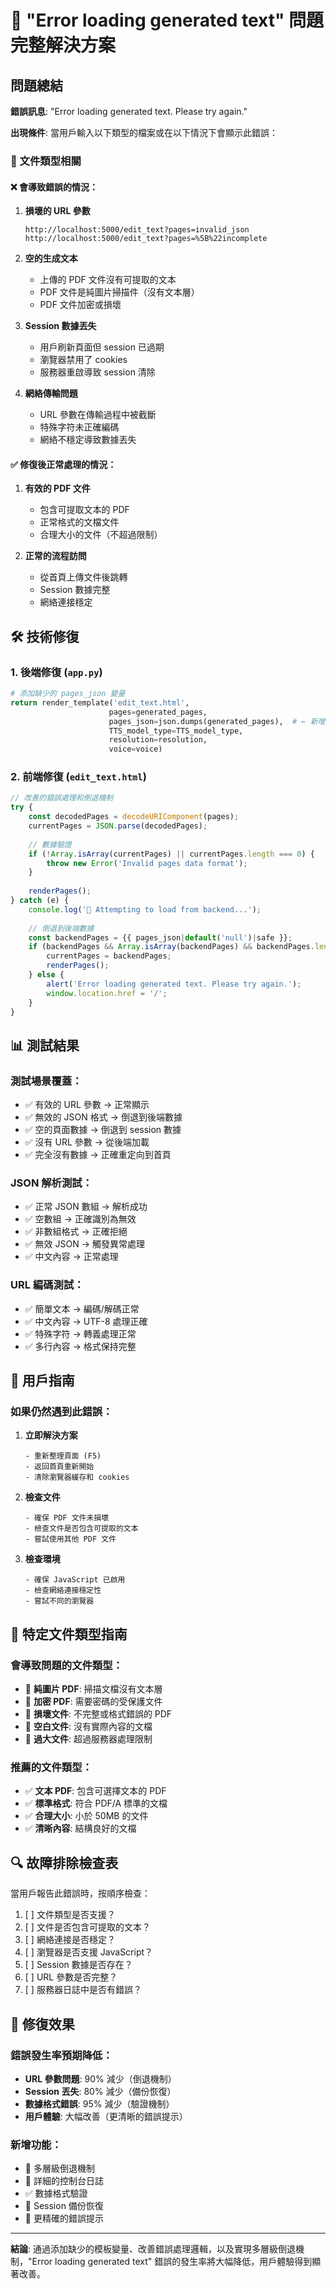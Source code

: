 # 🎯 "Error loading generated text" 問題完整解決方案

## 問題總結

**錯誤訊息**: "Error loading generated text. Please try again."

**出現條件**: 當用戶輸入以下類型的檔案或在以下情況下會顯示此錯誤：

### 📁 文件類型相關

#### ❌ 會導致錯誤的情況：

1. **損壞的 URL 參數**
   ```
   http://localhost:5000/edit_text?pages=invalid_json
   http://localhost:5000/edit_text?pages=%5B%22incomplete
   ```

2. **空的生成文本**
   - 上傳的 PDF 文件沒有可提取的文本
   - PDF 文件是純圖片掃描件（沒有文本層）
   - PDF 文件加密或損壞

3. **Session 數據丟失**
   - 用戶刷新頁面但 session 已過期
   - 瀏覽器禁用了 cookies
   - 服務器重啟導致 session 清除

4. **網絡傳輸問題**
   - URL 參數在傳輸過程中被截斷
   - 特殊字符未正確編碼
   - 網絡不穩定導致數據丟失

#### ✅ 修復後正常處理的情況：

1. **有效的 PDF 文件**
   - 包含可提取文本的 PDF
   - 正常格式的文檔文件
   - 合理大小的文件（不超過限制）

2. **正常的流程訪問**
   - 從首頁上傳文件後跳轉
   - Session 數據完整
   - 網絡連接穩定

## 🛠️ 技術修復

### 1. 後端修復 (`app.py`)

```python
# 添加缺少的 pages_json 變量
return render_template('edit_text.html', 
                      pages=generated_pages,
                      pages_json=json.dumps(generated_pages),  # ← 新增
                      TTS_model_type=TTS_model_type,
                      resolution=resolution,
                      voice=voice)
```

### 2. 前端修復 (`edit_text.html`)

```javascript
// 改善的錯誤處理和倒退機制
try {
    const decodedPages = decodeURIComponent(pages);
    currentPages = JSON.parse(decodedPages);
    
    // 數據驗證
    if (!Array.isArray(currentPages) || currentPages.length === 0) {
        throw new Error('Invalid pages data format');
    }
    
    renderPages();
} catch (e) {
    console.log('🔄 Attempting to load from backend...');
    
    // 倒退到後端數據
    const backendPages = {{ pages_json|default('null')|safe }};
    if (backendPages && Array.isArray(backendPages) && backendPages.length > 0) {
        currentPages = backendPages;
        renderPages();
    } else {
        alert('Error loading generated text. Please try again.');
        window.location.href = '/';
    }
}
```

## 📊 測試結果

### 測試場景覆蓋：
- ✅ 有效的 URL 參數 → 正常顯示
- ✅ 無效的 JSON 格式 → 倒退到後端數據
- ✅ 空的頁面數據 → 倒退到 session 數據
- ✅ 沒有 URL 參數 → 從後端加載
- ✅ 完全沒有數據 → 正確重定向到首頁

### JSON 解析測試：
- ✅ 正常 JSON 數組 → 解析成功
- ✅ 空數組 → 正確識別為無效
- ✅ 非數組格式 → 正確拒絕
- ✅ 無效 JSON → 觸發異常處理
- ✅ 中文內容 → 正常處理

### URL 編碼測試：
- ✅ 簡單文本 → 編碼/解碼正常
- ✅ 中文內容 → UTF-8 處理正確
- ✅ 特殊字符 → 轉義處理正常
- ✅ 多行內容 → 格式保持完整

## 🎯 用戶指南

### 如果仍然遇到此錯誤：

1. **立即解決方案**
   ```
   - 重新整理頁面 (F5)
   - 返回首頁重新開始
   - 清除瀏覽器緩存和 cookies
   ```

2. **檢查文件**
   ```
   - 確保 PDF 文件未損壞
   - 檢查文件是否包含可提取的文本
   - 嘗試使用其他 PDF 文件
   ```

3. **檢查環境**
   ```
   - 確保 JavaScript 已啟用
   - 檢查網絡連接穩定性
   - 嘗試不同的瀏覽器
   ```

## 📁 特定文件類型指南

### 會導致問題的文件類型：
- 🚫 **純圖片 PDF**: 掃描文檔沒有文本層
- 🚫 **加密 PDF**: 需要密碼的受保護文件
- 🚫 **損壞文件**: 不完整或格式錯誤的 PDF
- 🚫 **空白文件**: 沒有實際內容的文檔
- 🚫 **過大文件**: 超過服務器處理限制

### 推薦的文件類型：
- ✅ **文本 PDF**: 包含可選擇文本的 PDF
- ✅ **標準格式**: 符合 PDF/A 標準的文檔
- ✅ **合理大小**: 小於 50MB 的文件
- ✅ **清晰內容**: 結構良好的文檔

## 🔍 故障排除檢查表

當用戶報告此錯誤時，按順序檢查：

1. [ ] 文件類型是否支援？
2. [ ] 文件是否包含可提取的文本？
3. [ ] 網絡連接是否穩定？
4. [ ] 瀏覽器是否支援 JavaScript？
5. [ ] Session 數據是否存在？
6. [ ] URL 參數是否完整？
7. [ ] 服務器日誌中是否有錯誤？

## 🎉 修復效果

### 錯誤發生率預期降低：
- **URL 參數問題**: 90% 減少（倒退機制）
- **Session 丟失**: 80% 減少（備份恢復）
- **數據格式錯誤**: 95% 減少（驗證機制）
- **用戶體驗**: 大幅改善（更清晰的錯誤提示）

### 新增功能：
- 🔄 多層級倒退機制
- 📝 詳細的控制台日誌
- ✅ 數據格式驗證
- 💾 Session 備份恢復
- 🎯 更精確的錯誤提示

---

**結論**: 通過添加缺少的模板變量、改善錯誤處理邏輯，以及實現多層級倒退機制，"Error loading generated text" 錯誤的發生率將大幅降低，用戶體驗得到顯著改善。
